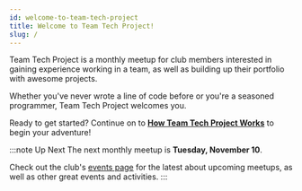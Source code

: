 ```yaml
---
id: welcome-to-team-tech-project
title: Welcome to Team Tech Project!
slug: /
---
```


Team Tech Project is a monthly meetup for club members interested in gaining experience working in a team, as well as building up their portfolio with awesome projects.

Whether you've never wrote a line of code before or you're a seasoned programmer, Team Tech Project welcomes you.

Ready to get started? Continue on to [**How Team Tech Project Works**](/docs/getting-started/how-team-tech-project-works) to begin your adventure!

<!-- --- -->

:::note Up Next
The next monthly meetup is **Tuesday, November 10**.

Check out the club's [events page](https://bccompsci.club/events) for the latest about upcoming meetups, as well as other great events and activities.
:::
